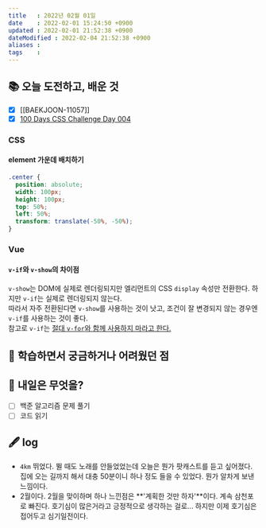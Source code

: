 ```yaml
---
title   : 2022년 02월 01일 
date    : 2022-02-01 15:24:50 +0900
updated : 2022-02-01 21:52:38 +0900
dateModified : 2022-02-04 21:52:38 +0900
aliases : 
tags    : 
---
```

## 📚 오늘 도전하고, 배운 것
- [x] [[BAEKJOON-11057]]
- [x] [100 Days CSS Challenge Day 004](https://codepen.io/padosum/pen/zYPvJwR)

### CSS
#### element 가운데 배치하기
```css
.center {
  position: absolute;
  width: 100px;
  height: 100px;
  top: 50%;
  left: 50%;
  transform: translate(-50%, -50%);
}
```

### Vue
#### `v-if`와 `v-show`의 차이점
`v-show`는 DOM에 실제로 렌더링되지만 엘리먼트의 CSS `display` 속성만 전환한다. 하지만 `v-if`는 실제로 렌더링되지 않는다.   
따라서 자주 전환된다면 `v-show`를 사용하는 것이 낫고, 조건이 잘 변경되지 않는 경우엔 `v-if`를 사용하는 것이 좋다.    
참고로 `v-if`는 [절대 `v-for`와 함께 사용하지 마라고 한다.](https://v3.ko.vuejs.org/style-guide/#v-if%E1%84%8B%E1%85%AA-v-for-%E1%84%83%E1%85%A9%E1%86%BC%E1%84%89%E1%85%B5-%E1%84%89%E1%85%A1%E1%84%8B%E1%85%AD%E1%86%BC-%E1%84%91%E1%85%B5%E1%84%92%E1%85%A1%E1%84%80%E1%85%B5-%E1%84%91%E1%85%B5%E1%86%AF%E1%84%89%E1%85%AE)



## 🤔 학습하면서 궁금하거나 어려웠던 점 

## 🌅 내일은 무엇을?
- [ ] 백준 알고리즘 문제 풀기
- [ ] 코드 읽기

## 🖋 log
- `4km` 뛰었다. 뛸 때도 노래를 안들었었는데 오늘은 뭔가 팟캐스트를 듣고 싶어졌다. 집에 오는 길까지 해서 대충 50분이니 하나 정도 들을 수 있었다. 뭔가 알차게 보낸 느낌이다.  
- 2월이다. 2월을 맞이하며 하나 느낀점은 **'계획한 것만 하자'**이다. 계속 삼천포로 빠진다. 호기심이 많은거라고 긍정적으로 생각하는 걸로... 하지만 이제 호기심은 접어두고 심기일전이다. 

